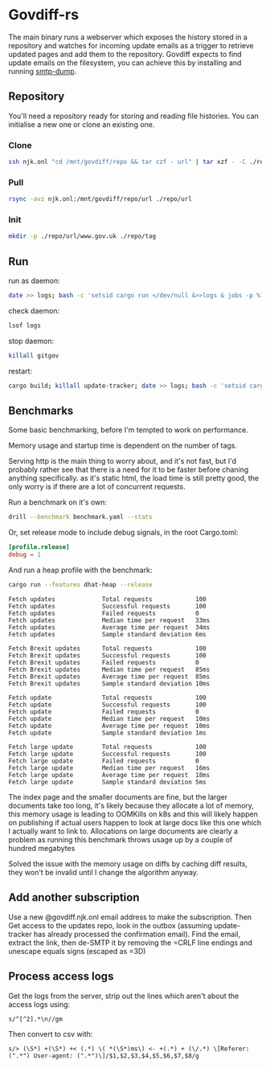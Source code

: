 # Govdiff-rs

The main binary runs a webserver which exposes the history stored in a repository and watches for incoming update emails as a trigger to retrieve updated pages and add them to the repository.
Govdiff expects to find update emails on the filesystem, you can achieve this by installing and running [smtp-dump](https://crates.io/crates/smtp-dump).

## Repository

You'll need a repository ready for storing and reading file histories. You can initialise a new one or clone an existing one.

### Clone

```sh
ssh njk.onl "cd /mnt/govdiff/repo && tar czf - url" | tar xzf - -C ./repo/
```

### Pull

```sh
rsync -avz njk.onl:/mnt/govdiff/repo/url ./repo/url
```

### Init

```sh
mkdir -p ./repo/url/www.gov.uk ./repo/tag
```

## Run

run as daemon:

```sh
date >> logs; bash -c 'setsid cargo run </dev/null &>>logs & jobs -p %1'
```

check daemon:
```sh
lsof logs
```

stop daemon:
```sh
killall gitgov
```

restart:
```sh
cargo build; killall update-tracker; date >> logs; bash -c 'setsid cargo run </dev/null &>>logs & jobs -p %1'
```


## Benchmarks 

Some basic benchmarking, before I'm tempted to work on performance.

Memory usage and startup time is dependent on the number of tags.

Serving http is the main thing to worry about, and it's not fast, but I'd probably rather see that there is a need for it to be faster before chaning anything specifically. as it's static html, the load time is still pretty good, the only worry is if there are a lot of concurrent requests.

Run a benchmark on it's own:

```sh
drill --benchmark benchmark.yaml --stats
```

Or, set release mode to include debug signals, in the root Cargo.toml:
```toml
[profile.release]
debug = 1
```

And run a heap profile with the benchmark:

```sh
cargo run --features dhat-heap --release
```

```
Fetch updates             Total requests            100
Fetch updates             Successful requests       100
Fetch updates             Failed requests           0
Fetch updates             Median time per request   33ms
Fetch updates             Average time per request  34ms
Fetch updates             Sample standard deviation 6ms

Fetch Brexit updates      Total requests            100
Fetch Brexit updates      Successful requests       100
Fetch Brexit updates      Failed requests           0
Fetch Brexit updates      Median time per request   85ms
Fetch Brexit updates      Average time per request  85ms
Fetch Brexit updates      Sample standard deviation 10ms

Fetch update              Total requests            100
Fetch update              Successful requests       100
Fetch update              Failed requests           0
Fetch update              Median time per request   10ms
Fetch update              Average time per request  10ms
Fetch update              Sample standard deviation 1ms

Fetch large update        Total requests            100
Fetch large update        Successful requests       100
Fetch large update        Failed requests           0
Fetch large update        Median time per request   16ms
Fetch large update        Average time per request  18ms
Fetch large update        Sample standard deviation 5ms
```

The index page and the smaller documents are fine, but the larger documents take too long, it's likely because they allocate a lot of memory, this memory usage is leading to OOMKills on k8s and this will likely happen on publishing if actual users happen to look at large docs like this one which I actually want to link to. Allocations on large documents are clearly a problem as running this benchmark throws usage up by a couple of hundred megabytes

Solved the issue with the memory usage on diffs by caching diff results, they won't be invalid until I change the algorithm anyway.

## Add another subscription

Use a new @govdiff.njk.onl email address to make the subscription. Then Get access to the updates repo, look in the outbox (assuming update-tracker has already processed the confirmation email). Find the email, extract the link, then de-SMTP it by removing the =CRLF line endings and unescape equals signs (escaped as =3D)

## Process access logs

Get the logs from the server, strip out the lines which aren't about the access logs using:

```regex
s/^[^2].*\n//gm
```

Then convert to csv with:
```regex
s/> (\S*) +(\S*) +< (.*) \( *(\S*)ms\) <- +(.*) + (\/.*) \[Referer: (".*") User-agent: (".*")\]/$1,$2,$3,$4,$5,$6,$7,$8/g
```
